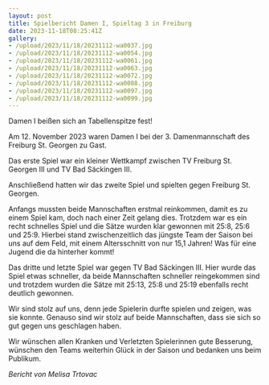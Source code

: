 ```yaml
---
layout: post
title: Spielbericht Damen I, Spieltag 3 in Freiburg
date: 2023-11-18T08:25:41Z
gallery:
- /upload/2023/11/18/20231112-wa0037.jpg
- /upload/2023/11/18/20231112-wa0054.jpg
- /upload/2023/11/18/20231112-wa0061.jpg
- /upload/2023/11/18/20231112-wa0063.jpg
- /upload/2023/11/18/20231112-wa0072.jpg
- /upload/2023/11/18/20231112-wa0088.jpg
- /upload/2023/11/18/20231112-wa0097.jpg
- /upload/2023/11/18/20231112-wa0099.jpg
---
```

Damen I beißen sich an Tabellenspitze fest!

Am 12. November 2023 waren Damen I bei der 3. Damenmannschaft des
Freiburg St. Georgen zu Gast.

Das erste Spiel war ein kleiner Wettkampf zwischen TV Freiburg St.
Georgen III und TV Bad Säckingen III.

Anschließend hatten wir das zweite Spiel und spielten gegen Freiburg St.
Georgen.

Anfangs mussten beide Mannschaften erstmal reinkommen, damit es zu einem
Spiel kam, doch nach einer Zeit gelang dies. Trotzdem war es ein recht
schnelles Spiel und die Sätze wurden klar gewonnen mit 25:8, 25:6 und
25:9. Hierbei stand zwischenzeitlich das jüngste Team der Saison bei uns
auf dem Feld, mit einem Altersschnitt von nur 15,1 Jahren! Was für eine
Jugend die da hinterher kommt!

Das dritte und letzte Spiel war gegen TV Bad Säckingen III. Hier wurde
das Spiel etwas schneller, da beide Mannschaften schneller reingekommen
sind und trotzdem wurden die Sätze mit 25:13, 25:8 und 25:19 ebenfalls
recht deutlich gewonnen.

Wir sind stolz auf uns, denn jede Spielerin durfte spielen und zeigen,
was sie konnte. Genauso sind wir stolz auf beide Mannschaften, dass sie
sich so gut gegen uns geschlagen haben.

Wir wünschen allen Kranken und Verletzten Spielerinnen gute Besserung,
wünschen den Teams weiterhin Glück in der Saison und bedanken uns beim
Publikum.

<i>Bericht von Melisa Trtovac</i>
